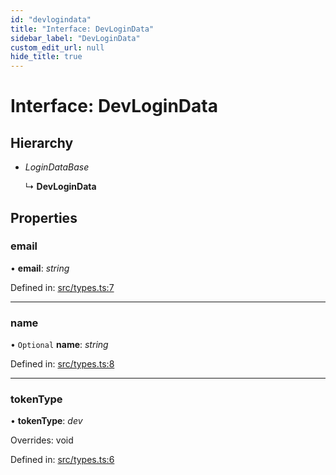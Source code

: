 ```yaml
---
id: "devlogindata"
title: "Interface: DevLoginData"
sidebar_label: "DevLoginData"
custom_edit_url: null
hide_title: true
---
```


# Interface: DevLoginData

## Hierarchy

* *LoginDataBase*

  ↳ **DevLoginData**

## Properties

### email

• **email**: *string*

Defined in: [src/types.ts:7](https://github.com/actually-colab/editor/blob/b1f483c/client/src/types.ts#L7)

___

### name

• `Optional` **name**: *string*

Defined in: [src/types.ts:8](https://github.com/actually-colab/editor/blob/b1f483c/client/src/types.ts#L8)

___

### tokenType

• **tokenType**: *dev*

Overrides: void

Defined in: [src/types.ts:6](https://github.com/actually-colab/editor/blob/b1f483c/client/src/types.ts#L6)
